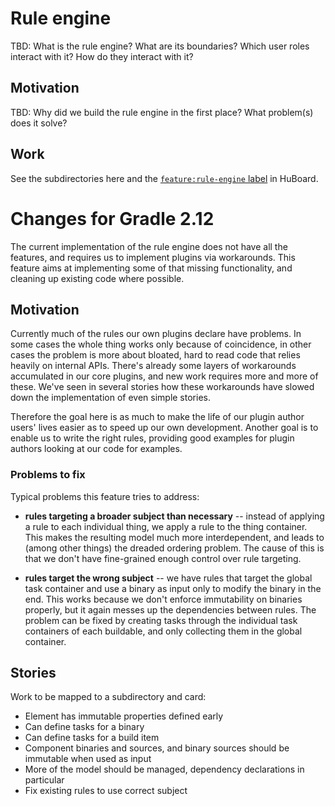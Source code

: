 # Rule engine

TBD: What is the rule engine? What are its boundaries? Which user roles interact with it? How do they interact with it?

## Motivation

TBD: Why did we build the rule engine in the first place? What problem(s) does it solve?

## Work

See the subdirectories here and the [`feature:rule-engine` label](https://huboard.com/gradle/langos#/?label=%5B%22feature%3Arule-engine%22%5D) in HuBoard.

# Changes for Gradle 2.12

The current implementation of the rule engine does not have all the features, and requires us to implement plugins via workarounds. This feature aims at implementing some of that missing functionality, and cleaning up existing code where possible.

## Motivation

Currently much of the rules our own plugins declare have problems. In some cases the whole thing works only because of coincidence, in other cases the problem is more about bloated, hard to read code that relies heavily on internal APIs. There's already some layers of workarounds accumulated in our core plugins, and new work requires more and more of these. We've seen in several stories how these workarounds have slowed down the implementation of even simple stories.

Therefore the goal here is as much to make the life of our plugin author users' lives easier as to speed up our own development. Another goal is to enable us to write the right rules, providing good examples for plugin authors looking at our code for examples.

### Problems to fix

Typical problems this feature tries to address:

- **rules targeting a broader subject than necessary** -- instead of applying a rule to each individual thing, we apply a rule to the thing container. This makes the resulting model much more interdependent, and leads to (among other things) the dreaded ordering problem. The cause of this is that we don't have fine-grained enough control over rule targeting.

- **rules target the wrong subject** -- we have rules that target the global task container and use a binary as input only to modify the binary in the end. This works because we don't enforce immutability on binaries properly, but it again messes up the dependencies between rules. The problem can be fixed by creating tasks through the individual task containers of each buildable, and only collecting them in the global container.

## Stories

Work to be mapped to a subdirectory and card:

- Element has immutable properties defined early
- Can define tasks for a binary
- Can define tasks for a build item
- Component binaries and sources, and binary sources should be immutable when used as input
- More of the model should be managed, dependency declarations in particular
- Fix existing rules to use correct subject
